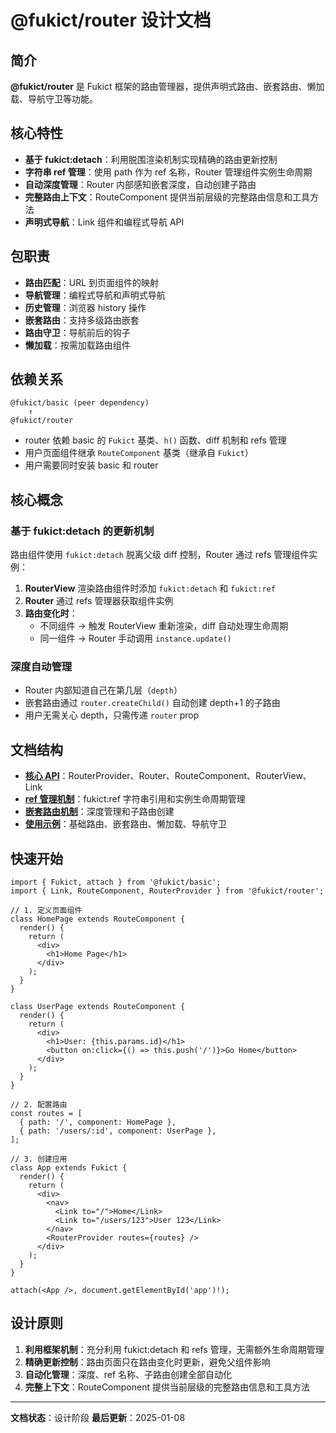 # @fukict/router 设计文档

## 简介

**@fukict/router** 是 Fukict 框架的路由管理器，提供声明式路由、嵌套路由、懒加载、导航守卫等功能。

## 核心特性

- **基于 fukict:detach**：利用脱围渲染机制实现精确的路由更新控制
- **字符串 ref 管理**：使用 path 作为 ref 名称，Router 管理组件实例生命周期
- **自动深度管理**：Router 内部感知嵌套深度，自动创建子路由
- **完整路由上下文**：RouteComponent 提供当前层级的完整路由信息和工具方法
- **声明式导航**：Link 组件和编程式导航 API

## 包职责

- **路由匹配**：URL 到页面组件的映射
- **导航管理**：编程式导航和声明式导航
- **历史管理**：浏览器 history 操作
- **嵌套路由**：支持多级路由嵌套
- **路由守卫**：导航前后的钩子
- **懒加载**：按需加载路由组件

## 依赖关系

```
@fukict/basic (peer dependency)
    ↑
@fukict/router
```

- router 依赖 basic 的 `Fukict` 基类、`h()` 函数、diff 机制和 refs 管理
- 用户页面组件继承 `RouteComponent` 基类（继承自 `Fukict`）
- 用户需要同时安装 basic 和 router

## 核心概念

### 基于 fukict:detach 的更新机制

路由组件使用 `fukict:detach` 脱离父级 diff 控制，Router 通过 refs 管理组件实例：

1. **RouterView** 渲染路由组件时添加 `fukict:detach` 和 `fukict:ref`
2. **Router** 通过 refs 管理器获取组件实例
3. **路由变化时**：
   - 不同组件 → 触发 RouterView 重新渲染，diff 自动处理生命周期
   - 同一组件 → Router 手动调用 `instance.update()`

### 深度自动管理

- Router 内部知道自己在第几层（`depth`）
- 嵌套路由通过 `router.createChild()` 自动创建 depth+1 的子路由
- 用户无需关心 depth，只需传递 `router` prop

## 文档结构

- **[核心 API](./API.md)**：RouterProvider、Router、RouteComponent、RouterView、Link
- **[ref 管理机制](./REF_MECHANISM.md)**：fukict:ref 字符串引用和实例生命周期管理
- **[嵌套路由机制](./NESTED_ROUTING.md)**：深度管理和子路由创建
- **[使用示例](./EXAMPLES.md)**：基础路由、嵌套路由、懒加载、导航守卫

## 快速开始

```tsx
import { Fukict, attach } from '@fukict/basic';
import { Link, RouteComponent, RouterProvider } from '@fukict/router';

// 1. 定义页面组件
class HomePage extends RouteComponent {
  render() {
    return (
      <div>
        <h1>Home Page</h1>
      </div>
    );
  }
}

class UserPage extends RouteComponent {
  render() {
    return (
      <div>
        <h1>User: {this.params.id}</h1>
        <button on:click={() => this.push('/')}>Go Home</button>
      </div>
    );
  }
}

// 2. 配置路由
const routes = [
  { path: '/', component: HomePage },
  { path: '/users/:id', component: UserPage },
];

// 3. 创建应用
class App extends Fukict {
  render() {
    return (
      <div>
        <nav>
          <Link to="/">Home</Link>
          <Link to="/users/123">User 123</Link>
        </nav>
        <RouterProvider routes={routes} />
      </div>
    );
  }
}

attach(<App />, document.getElementById('app')!);
```

## 设计原则

1. **利用框架机制**：充分利用 fukict:detach 和 refs 管理，无需额外生命周期管理
2. **精确更新控制**：路由页面只在路由变化时更新，避免父组件影响
3. **自动化管理**：深度、ref 名称、子路由创建全部自动化
4. **完整上下文**：RouteComponent 提供当前层级的完整路由信息和工具方法

---

**文档状态**：设计阶段
**最后更新**：2025-01-08
